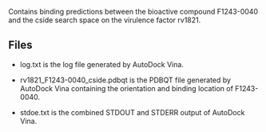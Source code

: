 Contains binding predictions between the bioactive compound F1243-0040 and the cside search space on the virulence factor rv1821.

## Files

- log.txt is the log file generated by AutoDock Vina.

- rv1821_F1243-0040_cside.pdbqt is the PDBQT file generated by AutoDock Vina containing the orientation and binding location of F1243-0040.

- stdoe.txt is the combined STDOUT and STDERR output of AutoDock Vina.

